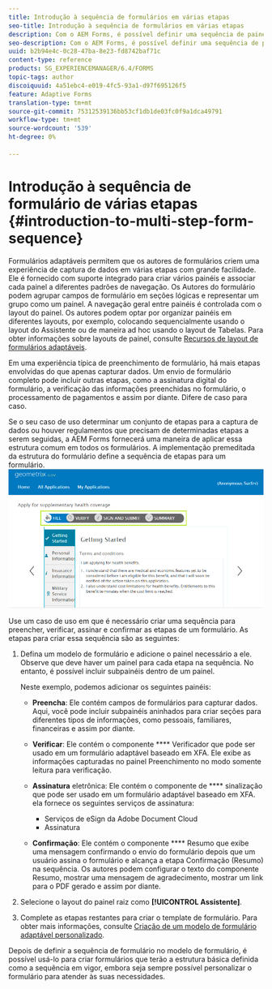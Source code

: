 ```yaml
---
title: Introdução à sequência de formulários em várias etapas
seo-title: Introdução à sequência de formulários em várias etapas
description: Com o AEM Forms, é possível definir uma sequência de painéis de formulário na qual os usuários devem navegar e preencher um formulário adaptável.
seo-description: Com o AEM Forms, é possível definir uma sequência de painéis de formulário na qual os usuários devem navegar e preencher um formulário adaptável.
uuid: b2b94e4c-0c28-47ba-8e23-fd8742baf71c
content-type: reference
products: SG_EXPERIENCEMANAGER/6.4/FORMS
topic-tags: author
discoiquuid: 4a51ebc4-e019-4fc5-93a1-d97f695126f5
feature: Adaptive Forms
translation-type: tm+mt
source-git-commit: 75312539136bb53cf1db1de03fc0f9a1dca49791
workflow-type: tm+mt
source-wordcount: '539'
ht-degree: 0%

---
```



# Introdução à sequência de formulário de várias etapas {#introduction-to-multi-step-form-sequence}

Formulários adaptáveis permitem que os autores de formulários criem uma experiência de captura de dados em várias etapas com grande facilidade. Ele é fornecido com suporte integrado para criar vários painéis e associar cada painel a diferentes padrões de navegação. Os Autores do formulário podem agrupar campos de formulário em seções lógicas e representar um grupo como um painel. A navegação geral entre painéis é controlada com o layout do painel. Os autores podem optar por organizar painéis em diferentes layouts, por exemplo, colocando sequencialmente usando o layout do Assistente ou de maneira ad hoc usando o layout de Tabelas. Para obter informações sobre layouts de painel, consulte [Recursos de layout de formulários adaptáveis](/help/forms/using/layout-capabilities-adaptive-forms.md).

Em uma experiência típica de preenchimento de formulário, há mais etapas envolvidas do que apenas capturar dados. Um envio de formulário completo pode incluir outras etapas, como a assinatura digital do formulário, a verificação das informações preenchidas no formulário, o processamento de pagamentos e assim por diante. Difere de caso para caso.

Se o seu caso de uso determinar um conjunto de etapas para a captura de dados ou houver regulamentos que precisam de determinadas etapas a serem seguidas, a AEM Forms fornecerá uma maneira de aplicar essa estrutura comum em todos os formulários. A implementação premeditada da estrutura do formulário define a sequência de etapas para um formulário. ![Exemplo de uma sequência de formulário em várias etapas](assets/formpipeline.png)

Use um caso de uso em que é necessário criar uma sequência para preencher, verificar, assinar e confirmar as etapas de um formulário. As etapas para criar essa sequência são as seguintes:

1. Defina um modelo de formulário e adicione o painel necessário a ele. Observe que deve haver um painel para cada etapa na sequência. No entanto, é possível incluir subpainéis dentro de um painel.

   Neste exemplo, podemos adicionar os seguintes painéis:

   * **Preencha**: Ele contém campos de formulários para capturar dados. Aqui, você pode incluir subpainéis aninhados para criar seções para diferentes tipos de informações, como pessoais, familiares, financeiras e assim por diante.
   * **Verificar**: Ele contém o componente  **** Verificador que pode ser usado em um formulário adaptável baseado em XFA. Ele exibe as informações capturadas no painel Preenchimento no modo somente leitura para verificação.
   * **Assinatura** eletrônica: Ele contém o componente de  **** sinalização que pode ser usado em um formulário adaptável baseado em XFA. ela fornece os seguintes serviços de assinatura:

      * Serviços de eSign da Adobe Document Cloud
      * Assinatura
   * **Confirmação**: Ele contém o componente  **** Resumo que exibe uma mensagem confirmando o envio do formulário depois que um usuário assina o formulário e alcança a etapa Confirmação (Resumo) na sequência. Os autores podem configurar o texto do componente Resumo, mostrar uma mensagem de agradecimento, mostrar um link para o PDF gerado e assim por diante.


1. Selecione o layout do painel raiz como **[!UICONTROL Assistente]**.
1. Complete as etapas restantes para criar o template de formulário. Para obter mais informações, consulte [Criação de um modelo de formulário adaptável personalizado](/help/forms/using/custom-adaptive-forms-templates.md).

Depois de definir a sequência de formulário no modelo de formulário, é possível usá-lo para criar formulários que terão a estrutura básica definida como a sequência em vigor, embora seja sempre possível personalizar o formulário para atender às suas necessidades.

